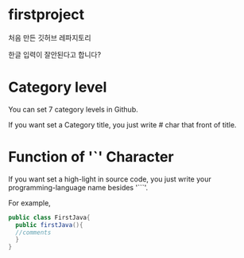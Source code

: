 # firstproject
처음 만든 깃허브 레파지토리

한글 입력이 잘안된다고 합니다?


# Category level
You can set 7 category levels in Github.

If you want set a Category title,
you just write # char that front of title.


# Function of '`' Character
If you want set a high-light in source code,
you just write your programming-language name besides '```'.

For example,
```java
public class FirstJava{
  public firstJava(){
  //comments
  }
}
```



